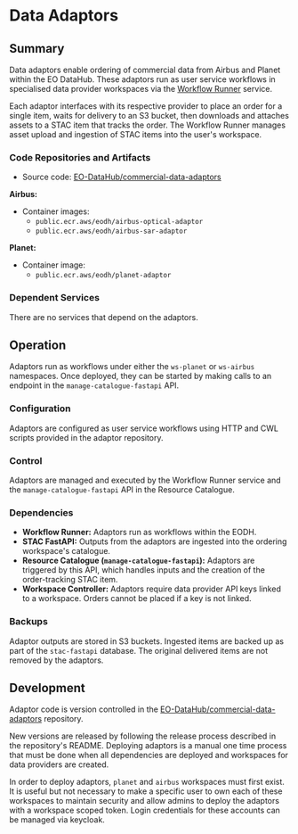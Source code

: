 # Data Adaptors

## Summary

Data adaptors enable ordering of commercial data from Airbus and Planet within the EO DataHub. These adaptors run as user service workflows in specialised data provider workspaces via the [Workflow Runner](workflow-runner.md) service.

Each adaptor interfaces with its respective provider to place an order for a single item, waits for delivery to an S3 bucket, then downloads and attaches assets to a STAC item that tracks the order. The Workflow Runner manages asset upload and ingestion of STAC items into the user's workspace.

### Code Repositories and Artifacts

- Source code: [EO-DataHub/commercial-data-adaptors](https://github.com/EO-DataHub/commercial-data-adaptors)

**Airbus:**
- Container images:
  - `public.ecr.aws/eodh/airbus-optical-adaptor`
  - `public.ecr.aws/eodh/airbus-sar-adaptor`

**Planet:**
- Container image:
  - `public.ecr.aws/eodh/planet-adaptor`

### Dependent Services

There are no services that depend on the adaptors.

## Operation

Adaptors run as workflows under either the `ws-planet` or `ws-airbus` namespaces. Once deployed, they can be started by making calls to an endpoint in the `manage-catalogue-fastapi` API.

### Configuration

Adaptors are configured as user service workflows using HTTP and CWL scripts provided in the adaptor repository.

### Control

Adaptors are managed and executed by the Workflow Runner service and the `manage-catalogue-fastapi` API in the Resource Catalogue.

### Dependencies

- **Workflow Runner:** Adaptors run as workflows within the EODH.
- **STAC FastAPI:** Outputs from the adaptors are ingested into the ordering workspace's catalogue.
- **Resource Catalogue (`manage-catalogue-fastapi`):** Adaptors are triggered by this API, which handles inputs and the creation of the order-tracking STAC item.
- **Workspace Controller:** Adaptors require data provider API keys linked to a workspace. Orders cannot be placed if a key is not linked.

### Backups

Adaptor outputs are stored in S3 buckets. Ingested items are backed up as part of the `stac-fastapi` database. The original delivered items are not removed by the adaptors.

## Development

Adaptor code is version controlled in the [EO-DataHub/commercial-data-adaptors](https://github.com/EO-DataHub/commercial-data-adaptors) repository.

New versions are released by following the release process described in the repository's README. Deploying adaptors is a manual one time process that must be done when all dependencies are deployed and workspaces for data providers are created.

In order to deploy adaptors, `planet` and `airbus` workspaces must first exist. It is useful but not necessary to make a specific user to own each of these workspaces to maintain security and allow admins to deploy the adaptors with a workspace scoped token. Login credentials for these accounts can be managed via keycloak.
